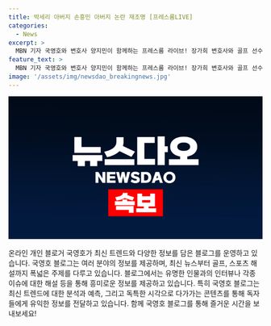 ```yaml
---
title: 박세리 아버지 손흥민 아버지 논란 재조명 [프레스룸LIVE]
categories:
  - News
excerpt: >
  MBN 기자 국영호와 변호사 양지민이 함께하는 프레스룸 라이브! 장가희 변호사와 골프 선수 박세리의 감동적인 이야기, 파리 올림픽 골프 영웅 밴플리트상 수상 소감, 해설위원 손웅정의 숟가락 이야기, 손흥민의 치매 관련 팬 서비스 소식까지. 함께하는 라이브 방송이 더욱 풍성해집니다! #MBN #프레스룸LIVE #국영호 #장가희 #박세리 #골프선수 #밴플리트상 #파리올림픽 #해설위원
feature_text: >
  MBN 기자 국영호와 변호사 양지민이 함께하는 프레스룸 라이브! 장가희 변호사와 골프 선수 박세리의 감동적인 이야기, 파리 올림픽 골프 영웅 밴플리트상 수상 소감, 해설위원 손웅정의 숟가락 이야기, 손흥민의 치매 관련 팬 서비스 소식까지. 함께하는 라이브 방송이 더욱 풍성해집니다! #MBN #프레스룸LIVE #국영호 #장가희 #박세리 #골프선수 #밴플리트상 #파리올림픽 #해설위원
image: '/assets/img/newsdao_breakingnews.jpg'
---
```


<p><img src="/assets/img/newsdao_breakingnews.jpg" alt="implanttips 속보" /></p>

<p>온라인 개인 블로거 국영호가 최신 트렌드와 다양한 정보를 담은 블로그를 운영하고 있습니다. 국영호 블로그는 여러 분야의 정보를 제공하며, 최신 뉴스부터 골프, 스포츠 해설까지 폭넓은 주제를 다루고 있습니다. 블로그에서는 유명한 인물과의 인터뷰나 각종 이슈에 대한 해설 등을 통해 흥미로운 정보를 제공하고 있습니다. 특히 국영호 블로그는 최신 트렌드에 대한 분석과 예측, 그리고 독특한 시각으로 다가가는 콘텐츠를 통해 독자들에게 유익한 정보를 전달하고 있습니다. 함께 국영호 블로그를 통해 즐거운 시간을 보내보세요!</p>

